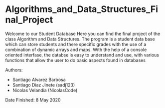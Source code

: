 # Algorithms_and_Data_Structures_Final_Project
Welcome to our Student Database 
Here you can find the final project of the class Algorithm and Data Structures. The program is a student data base which can store students and there specific grades with the use of a combination of dynamic arrays and maps. With the help of a console oriented interfase, the databse is easy to understand and use, with various functions that allow the user to do basic aspects found in databases 

Authors:
  - Santiago Alvarez Barbosa
  - Santiago Diaz Jinete (sadj123)
  - Nicolas Velandia (NicolasCode)
  
Date Finished: 8 May 2020
